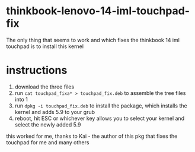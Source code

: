 # thinkbook-lenovo-14-iml-touchpad-fix
The only thing that seems to work and which fixes the thinkbook 14 iml touchpad is to install this kernel

# instructions
1. download the three files
2. run ```cat touchpad_fixa* > touchpad_fix.deb``` to assemble the tree files into 1
3. run ```dpkg -i touchpad_fix.deb``` to install the package, which installs the kernel and adds 5.9 to your grub
4. reboot, hit ESC or whichever key allows you to select your kernel and select the newly added 5.9

this worked for me, thanks to Kai - the author of this pkg that fixes the touchpad for me and many others
